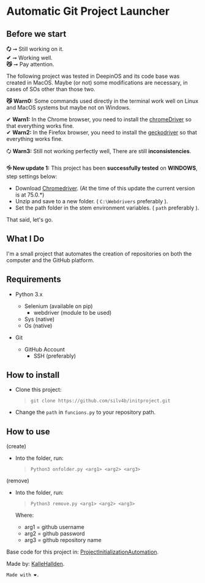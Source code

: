 # Automatic Git Project Launcher

## Before we start

**🗘** ➞ Still working on it.  
**✔** ➞ Working well.  
**😼** ➞ Pay attention.

The following project was tested in DeepinOS and its code base was created in MacOS. Maybe (or not) some modifications are necessary, in cases of SOs other than those two.

**😼** **Warn0:** Some commands used directly in the terminal work well on Linux and MacOS systems but maybe not on Windows.

✔ **Warn1:** In the Chrome browser, you need to install the [chromeDriver](http://chromedriver.chromium.org/downloads) so that everything works fine.  
✔ **Warn2:** In the Firefox browser, you need to install the [geckodriver](https://github.com/mozilla/geckodriver) so that everything works fine.

🗘 **Warn3:** Still not working perfectly well, There are still **inconsistencies**.

**🝰 New update 1:** This project has been **successfully tested** on **WINDOWS**, step settings below:
>  
* Download [Chromedriver](https://chromedriver.storage.googleapis.com/index.html?path=75.0.3770.8/). (At the time of this update the current version is at 75.0.*)
* Unzip and save to a new folder. ( `C:\Webdrivers` preferably ).
* Set the path folder in the stem environment variables. ( `path` preferably ).

That said, let's go.

## What I Do

I'm a small project that automates the creation of repositories on both the computer and the GitHub platform.

## Requirements

* Python 3.x
  * Selenium (available on pip)
    * webdriver (module to be used)
  * Sys (native)
  * Os (native)

* Git
  * GitHub Account
    * SSH (preferably)

## How to install

* Clone this project:
  > `git clone https://github.com/silv4b/initproject.git`

* Change the `path` in `funcions.py` to your repository path.

## How to use

(create)

* Into the folder, run:
  > `Python3 onfolder.py <arg1> <arg2> <arg3>`

(remove)

* Into the folder, run:
  > `Python3 remove.py <arg1> <arg2> <arg3>`

  Where:
  * arg1 = github username
  * arg2 = github password
  * arg3 = github repository name

Base code for this project in: [ProjectInitializationAutomation](https://github.com/KalleHallden/ProjectInitializationAutomation).

Made by: [KalleHallden](https://github.com/KalleHallden).

`Made with ❤.`
